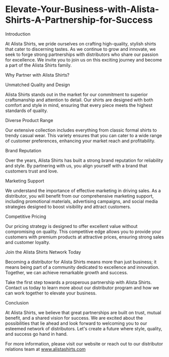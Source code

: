 # Elevate-Your-Business-with-Alista-Shirts-A-Partnership-for-Success
Introduction

At Alista Shirts, we pride ourselves on crafting high-quality, stylish shirts that cater to discerning tastes. As we continue to grow and innovate, we seek to forge strong partnerships with distributors who share our passion for excellence. We invite you to join us on this exciting journey and become a part of the Alista Shirts family.

Why Partner with Alista Shirts?

Unmatched Quality and Design

Alista Shirts stands out in the market for our commitment to superior craftsmanship and attention to detail. Our shirts are designed with both comfort and style in mind, ensuring that every piece meets the highest standards of quality.

Diverse Product Range

Our extensive collection includes everything from classic formal shirts to trendy casual wear. This variety ensures that you can cater to a wide range of customer preferences, enhancing your market reach and profitability.

Brand Reputation

Over the years, Alista Shirts has built a strong brand reputation for reliability and style. By partnering with us, you align yourself with a brand that customers trust and love.

Marketing Support

We understand the importance of effective marketing in driving sales. As a distributor, you will benefit from our comprehensive marketing support, including promotional materials, advertising campaigns, and social media strategies designed to boost visibility and attract customers.

Competitive Pricing

Our pricing strategy is designed to offer excellent value without compromising on quality. This competitive edge allows you to provide your customers with premium products at attractive prices, ensuring strong sales and customer loyalty.

Join the Alista Shirts Network Today

Becoming a distributor for Alista Shirts means more than just business; it means being part of a community dedicated to excellence and innovation. Together, we can achieve remarkable growth and success.

Take the first step towards a prosperous partnership with Alista Shirts. Contact us today to learn more about our distributor program and how we can work together to elevate your business.

Conclusion

At Alista Shirts, we believe that great partnerships are built on trust, mutual benefit, and a shared vision for success. We are excited about the possibilities that lie ahead and look forward to welcoming you to our esteemed network of distributors. Let's create a future where style, quality, and success go hand in hand.

For more information, please visit our website or reach out to our distributor relations team at www.alistashirts.com
